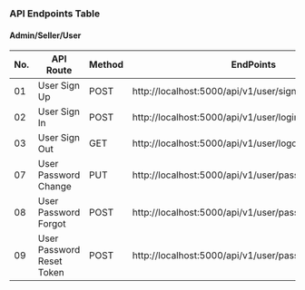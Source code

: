 ### API Endpoints Table

#### Admin/Seller/User
| No. | API Route                 | Method | EndPoints                                               | 
| --- | ------------------------- | ------ | ------------------------------------------------------- | 
|  01 | User Sign Up              | POST   |http://localhost:5000/api/v1/user/signup                 | 
|  02 | User Sign In              | POST   |http://localhost:5000/api/v1/user/login                  | 
|  03 | User Sign Out             | GET    |http://localhost:5000/api/v1/user/logout                 | 
|  07 | User Password Change      | PUT    |http://localhost:5000/api/v1/user/password/update        |
|  08 | User Password Forgot      | POST   |http://localhost:5000/api/v1/user/password/forgot        |
|  09 | User Password Reset Token | POST   |http://localhost:5000/api/v1/user/password/reset/:token  |
